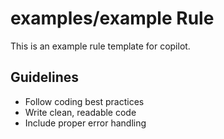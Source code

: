 # examples/example Rule



This is an example rule template for copilot.



## Guidelines

- Follow coding best practices
- Write clean, readable code
- Include proper error handling